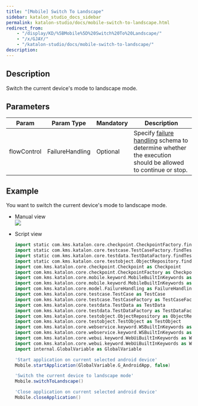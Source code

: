 ```yaml
---
title: "[Mobile] Switch To Landscape" 
sidebar: katalon_studio_docs_sidebar
permalink: katalon-studio/docs/mobile-switch-to-landscape.html 
redirect_from:
    - "/display/KD/%5BMobile%5D%20Switch%20To%20Landscape/"
    - "/x/GJAY/"
    - "/katalon-studio/docs/mobile-switch-to-landscape/"
description: 
---
```

Description  
-------------

Switch the current device's mode to landscape mode.

Parameters  
------------

| Param | Param Type | Mandatory | Description |
| --- | --- | --- | --- |
| flowControl | FailureHandling | Optional | Specify [failure handling](/x/qAAM) schema to determine whether the execution should be allowed to continue or stop. |

Example 
--------

You want to switch the current device's mode to landscape mode.

*   Manual view    
    ![](../../images/katalon-studio/docs/mobile-switch-to-landscape/image2017-3-3-143A323A9.png)
*   Script view 
    
    ```groovy
    import static com.kms.katalon.core.checkpoint.CheckpointFactory.findCheckpoint
    import static com.kms.katalon.core.testcase.TestCaseFactory.findTestCase
    import static com.kms.katalon.core.testdata.TestDataFactory.findTestData
    import static com.kms.katalon.core.testobject.ObjectRepository.findTestObject
    import com.kms.katalon.core.checkpoint.Checkpoint as Checkpoint
    import com.kms.katalon.core.checkpoint.CheckpointFactory as CheckpointFactory
    import com.kms.katalon.core.mobile.keyword.MobileBuiltInKeywords as MobileBuiltInKeywords
    import com.kms.katalon.core.mobile.keyword.MobileBuiltInKeywords as Mobile
    import com.kms.katalon.core.model.FailureHandling as FailureHandling
    import com.kms.katalon.core.testcase.TestCase as TestCase
    import com.kms.katalon.core.testcase.TestCaseFactory as TestCaseFactory
    import com.kms.katalon.core.testdata.TestData as TestData
    import com.kms.katalon.core.testdata.TestDataFactory as TestDataFactory
    import com.kms.katalon.core.testobject.ObjectRepository as ObjectRepository
    import com.kms.katalon.core.testobject.TestObject as TestObject
    import com.kms.katalon.core.webservice.keyword.WSBuiltInKeywords as WSBuiltInKeywords
    import com.kms.katalon.core.webservice.keyword.WSBuiltInKeywords as WS
    import com.kms.katalon.core.webui.keyword.WebUiBuiltInKeywords as WebUiBuiltInKeywords
    import com.kms.katalon.core.webui.keyword.WebUiBuiltInKeywords as WebUI
    import internal.GlobalVariable as GlobalVariable
    
    'Start application on current selected android device'
    Mobile.startApplication(GlobalVariable.G_AndroidApp, false)
    
    'Switch the current device to landscape mode'
    Mobile.switchToLandscape()
    
    'Close application on current selected android device'
    Mobile.closeApplication()
    
    
    ```